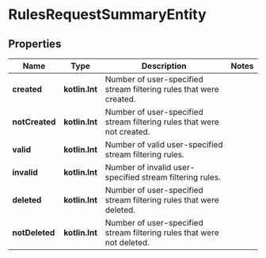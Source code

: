 
# RulesRequestSummaryEntity

## Properties
Name | Type | Description | Notes
------------ | ------------- | ------------- | -------------
**created** | **kotlin.Int** | Number of user-specified stream filtering rules that were created. | 
**notCreated** | **kotlin.Int** | Number of user-specified stream filtering rules that were not created. | 
**valid** | **kotlin.Int** | Number of valid user-specified stream filtering rules. | 
**invalid** | **kotlin.Int** | Number of invalid user-specified stream filtering rules. | 
**deleted** | **kotlin.Int** | Number of user-specified stream filtering rules that were deleted. | 
**notDeleted** | **kotlin.Int** | Number of user-specified stream filtering rules that were not deleted. | 



